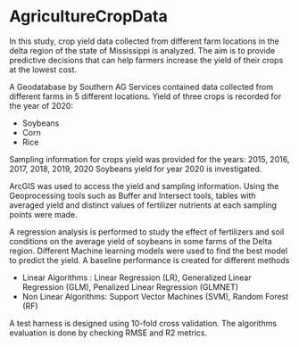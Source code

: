 # AgricultureCropData
In this study, crop yield data collected from different farm locations in the delta region of the state of Mississippi is analyzed.
The aim is to provide predictive decisions that can help farmers increase the yield of their crops at the lowest cost.

A Geodatabase by Southern AG Services contained data collected from different farms in 5 different locations.
Yield of three crops is recorded for the year of 2020:
- Soybeans
- Corn
- Rice

Sampling information for crops yield was provided for the years: 2015, 2016, 2017, 2018, 2019, 2020
Soybeans yield for year 2020  is investigated.

ArcGIS was used to access the yield and sampling information. Using the Geoprocessing tools such as Buffer and Intersect tools, tables with averaged yield and distinct values of fertilizer nutrients at each sampling points were made.

A regression analysis is performed to study the effect of fertilizers and soil conditions on the average yield of soybeans in some farms of the Delta region.
Different Machine learning models were used to find the best model to predict the yield.
A baseline performance is created for different methods
- Linear Algorithms : Linear Regression (LR), Generalized Linear Regression (GLM), Penalized Linear Regression (GLMNET)
- Non Linear Algorithms: Support Vector Machines (SVM), Random Forest (RF)

A test harness is designed using 10-fold cross validation. 
The algorithms evaluation is done by checking RMSE and R2 metrics.
